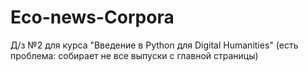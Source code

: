 # Eco-news-Corpora
 Д/з №2 для курса "Введение в Python для Digital Humanities"
(есть проблема: собирает не все выпуски с главной страницы)
